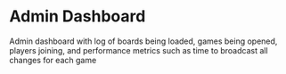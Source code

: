 # Admin Dashboard

Admin dashboard with log of boards being loaded, games being opened,
players joining, and performance metrics such as time to broadcast
all changes for each game
